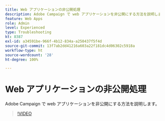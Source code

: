 ```yaml
---
title: Web アプリケーションの非公開処理
description: Adobe Campaign で web アプリケーションを非公開にする方法を説明します。
feature: Web Apps
role: Admin
level: Experienced
type: Troubleshooting
kt: 8387
exl-id: a34591be-966f-4b12-834a-a250437f5f4d
source-git-commit: 13f7ab2dd41216a603a22f181dc4d06302c5918a
workflow-type: ht
source-wordcount: '28'
ht-degree: 100%

---
```


# Web アプリケーションの非公開処理

Adobe Campaign で web アプリケーションを非公開にする方法を説明します。

>[!VIDEO](https://video.tv.adobe.com/v/335892?quality=12&learn=on)
